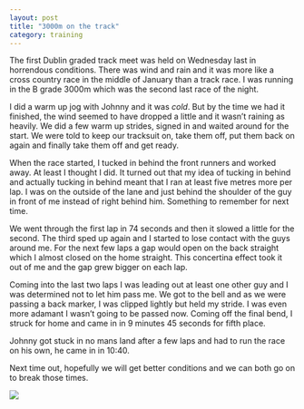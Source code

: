```yaml
---
layout: post
title: "3000m on the track"
category: training
---
```

The first Dublin graded track meet was held on Wednesday last in horrendous conditions. There was wind and rain and it was more like a cross country race in the middle of January than a track race. I was running in the B grade 3000m which was the second last race of the night.

I did a warm up jog with Johnny and it was _cold_. But by the time we had it finished, the wind seemed to have dropped a little and it wasn’t raining as heavily. We did a few warm up strides, signed in and waited around for the start. We were told to keep our tracksuit on, take them off, put them back on again and finally take them off and get ready.

When the race started, I tucked in behind the front runners and worked away. At least I thought I did. It turned out that my idea of tucking in behind and actually tucking in behind meant that I ran at least five metres more per lap. I was on the outside of the lane and just behind the shoulder of the guy in front of me instead of right behind him. Something to remember for next time.

We went through the first lap in 74 seconds and then it slowed a little for the second. The third sped up again and I started to lose contact with the guys around me. For the next few laps a gap would open on the back straight which I almost closed on the home straight. This concertina effect took it out of me and the gap grew bigger on each lap.

Coming into the last two laps I was leading out at least one other guy and I was determined not to let him pass me. We got to the bell and as we were passing a back marker, I was clipped lightly but held my stride. I was even more adamant I wasn’t going to be passed now. Coming off the final bend, I struck for home and came in in 9 minutes 45 seconds for fifth place.

Johnny got stuck in no mans land after a few laps and had to run the race on his own, he came in in 10:40.

Next time out, hopefully we will get better conditions and we can both go on to break those times.

![](https://farm8.staticflickr.com/7544/16145558232_5e32e13e7f_o.jpg)

